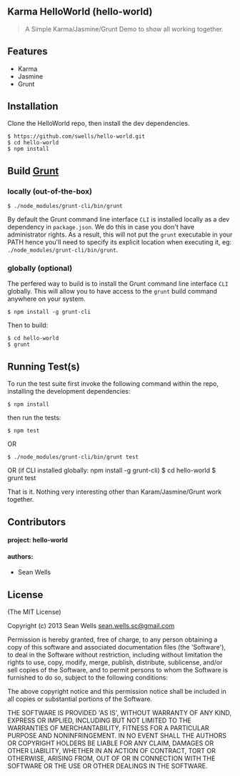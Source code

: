 ## Karma HelloWorld (hello-world)

> A Simple Karma/Jasmine/Grunt Demo to show all working together.

## Features

  * Karma
  * Jasmine
  * Grunt

## Installation

Clone the HelloWorld repo, then install the dev dependencies.

	$ https://github.com/swells/hello-world.git
	$ cd hello-world
	$ npm install

## Build [Grunt](http://gruntjs.com)

### locally (out-of-the-box)

	$ ./node_modules/grunt-cli/bin/grunt

By default the Grunt command line interface `CLI` is installed locally as a
dev dependency in `package.json`. We do this in case you don't have administrator 
rights. As a result, this will not put the `grunt` executable in your PATH hence
you'll need to specify its explicit location when executing it, 
eg: `./node_modules/grunt-cli/bin/grunt`.

### globally (optional)

The perfered way to build is to install the Grunt command line interface `CLI` 
globally. This will allow you to have access to the `grunt` build command 
anywhere on your system.

	$ npm install -g grunt-cli

Then to build:

	$ cd hello-world
	$ grunt

## Running Test(s)

To run the test suite first invoke the following command within the repo, 
installing the development dependencies:

    $ npm install

then run the tests:

    $ npm test

OR

    $ ./node_modules/grunt-cli/bin/grunt test

OR (if CLI installed globally: npm install -g grunt-cli)
    $ cd hello-world
    $ grunt test    

That is it. Nothing very interesting other than Karam/Jasmine/Grunt work 
together.

## Contributors

#### project: hello-world

#### authors: 

  * Sean Wells

## License

(The MIT License)

Copyright (c) 2013 Sean Wells <sean.wells.sc@gmail.com>

Permission is hereby granted, free of charge, to any person obtaining
a copy of this software and associated documentation files (the
'Software'), to deal in the Software without restriction, including
without limitation the rights to use, copy, modify, merge, publish,
distribute, sublicense, and/or sell copies of the Software, and to
permit persons to whom the Software is furnished to do so, subject to
the following conditions:

The above copyright notice and this permission notice shall be
included in all copies or substantial portions of the Software.

THE SOFTWARE IS PROVIDED 'AS IS', WITHOUT WARRANTY OF ANY KIND,
EXPRESS OR IMPLIED, INCLUDING BUT NOT LIMITED TO THE WARRANTIES OF
MERCHANTABILITY, FITNESS FOR A PARTICULAR PURPOSE AND NONINFRINGEMENT.
IN NO EVENT SHALL THE AUTHORS OR COPYRIGHT HOLDERS BE LIABLE FOR ANY
CLAIM, DAMAGES OR OTHER LIABILITY, WHETHER IN AN ACTION OF CONTRACT,
TORT OR OTHERWISE, ARISING FROM, OUT OF OR IN CONNECTION WITH THE
SOFTWARE OR THE USE OR OTHER DEALINGS IN THE SOFTWARE.